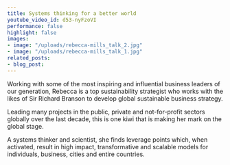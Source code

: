 ```yaml
---
title: Systems thinking for a better world
youtube_video_id: d53-nyFzoVI
performance: false
highlight: false
images:
- image: "/uploads/rebecca-mills_talk_2.jpg"
- image: "/uploads/rebecca-mills_talk_1.jpg"
related_posts:
- blog_post: 
---
```


Working with some of the most inspiring and influential business leaders of our generation, Rebecca is a top sustainability strategist who works with the likes of Sir Richard Branson to develop global sustainable business strategy.

Leading many projects in the public, private and not-for-profit sectors globally over the last decade, this is one kiwi that is making her mark on the global stage.

A systems thinker and scientist, she finds leverage points which, when activated, result in high impact, transformative and scalable models for individuals, business, cities and entire countries.
